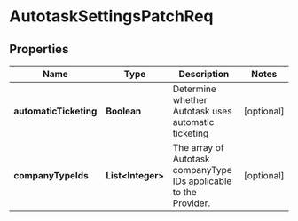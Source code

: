 # AutotaskSettingsPatchReq

## Properties
Name | Type | Description | Notes
------------ | ------------- | ------------- | -------------
**automaticTicketing** | **Boolean** | Determine whether Autotask uses automatic ticketing |  [optional]
**companyTypeIds** | **List&lt;Integer&gt;** | The array of Autotask companyType IDs applicable to the Provider. |  [optional]
